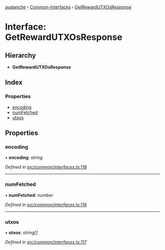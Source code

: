 [avalanche](../README.md) › [Common-Interfaces](../modules/common_interfaces.md) › [GetRewardUTXOsResponse](common_interfaces.getrewardutxosresponse.md)

# Interface: GetRewardUTXOsResponse

## Hierarchy

* **GetRewardUTXOsResponse**

## Index

### Properties

* [encoding](common_interfaces.getrewardutxosresponse.md#encoding)
* [numFetched](common_interfaces.getrewardutxosresponse.md#numfetched)
* [utxos](common_interfaces.getrewardutxosresponse.md#utxos)

## Properties

###  encoding

• **encoding**: *string*

*Defined in [src/common/interfaces.ts:118](https://github.com/ava-labs/avalanchejs/blob/f2c4a10/src/common/interfaces.ts#L118)*

___

###  numFetched

• **numFetched**: *number*

*Defined in [src/common/interfaces.ts:116](https://github.com/ava-labs/avalanchejs/blob/f2c4a10/src/common/interfaces.ts#L116)*

___

###  utxos

• **utxos**: *string[]*

*Defined in [src/common/interfaces.ts:117](https://github.com/ava-labs/avalanchejs/blob/f2c4a10/src/common/interfaces.ts#L117)*
